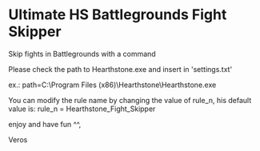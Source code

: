 # Ultimate HS Battlegrounds Fight Skipper
 Skip fights in Battlegrounds with a command
 
 Please check the path to Hearthstone.exe and insert in 'settings.txt'
 
 ex.: path=C:\Program Files (x86)\Hearthstone\Hearthstone.exe
 
 You can modify the rule name by changing the value of rule_n, his default value is:
 rule_n = Hearthstone_Fight_Skipper 
 
 enjoy and have fun ^^, 
 
 Veros
